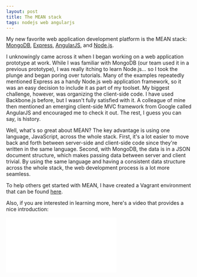 ```yaml
---
layout: post
title: The MEAN stack
tags: nodejs web angularjs
---
```


My new favorite web application development platform is the MEAN stack: <a href="http://www.mongodb.org" target="_blank">MongoDB</a>, <a href="http://expressjs.com" target="_blank">Express</a>, <a href="http://angularjs.org" target="_blank">AngularJS</a>, and <a href="http://nodejs.org" target="_blank">Node.js</a>.

I unknowingly came across it when I began working on a web application prototype at work. While I was familiar with MongoDB (our team used it in a previous prototype), I was really itching to learn Node.js... so I took the plunge and began poring over tutorials. Many of the examples repeatedly mentioned Express as a handy Node.js web application framework, so it was an easy decision to include it as part of my toolset. My biggest challenge, however, was organizing the client-side code. I have used Backbone.js before, but I wasn't fully satisfied with it. A colleague of mine then mentioned an emerging client-side MVC framework from Google called AngularJS and encouraged me to check it out. The rest, I guess you can say, is history.

Well, what's so great about MEAN? The key advantage is using one language, JavaScript, across the whole stack. First, it's a lot easier to move back and forth between server-side and client-side code since they're written in the same language. Second, with MongoDB, the data is in a JSON document structure, which makes passing data between server and client trivial. By using the same language and having a consistent data structure across the whole stack, the web development process is a lot more seamless.

To help others get started with MEAN, I have created a Vagrant environment that can be found <a href="https://github.com/drejkim/mean-vagrant" target="_blank">here</a>.

Also, if you are interested in learning more, here's a video that provides a nice introduction:

<div class="video-container">
    <iframe src="//www.youtube.com/embed/1Sy3vWJ1N2U" frameborder="0" allowfullscreen=""></iframe>
</div>
